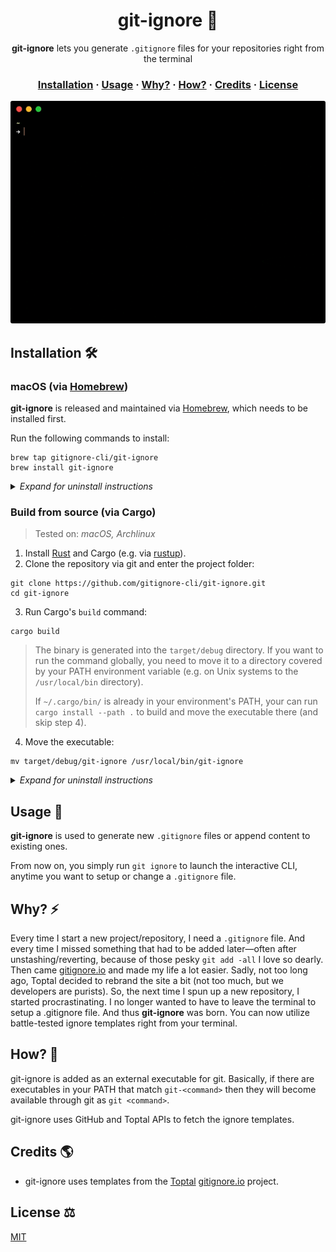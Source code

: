 <h1 align="center" style="font-weight: bold !important">git-ignore 🙈</h1>

<p align="center">
  <strong>git-ignore</strong> lets you generate <code>.gitignore</code> files for your repositories right from the terminal
</p>

<h3 align="center">
  <a href="#installation-">Installation</a>
  <span> · </span>
  <a href="#usage-">Usage</a>
  <span> · </span>
  <a href="#why-%EF%B8%8F">Why?</a>
  <span> · </span>
  <a href="#how-">How?</a>
  <span> · </span>
  <a href="#credits-">Credits</a>
  <span> · </span>
  <a href="#license-%EF%B8%8F">License</a>
</h3>

<p align="center">
  <img alt="Example usage" src="docs/images/example.gif" style="border-radius:3px">
</p>

## Installation 🛠

### macOS (via [Homebrew](https://brew.sh))

**git-ignore** is released and maintained via [Homebrew](https://brew.sh), which needs to be installed first.

Run the following commands to install:

```
brew tap gitignore-cli/git-ignore
brew install git-ignore
```

<details>
<summary><i>Expand for uninstall instructions</i></summary>
<p><pre>brew untap gitignore-cli/git-ignore
brew uninstall git-ignore</pre></p>
</details>

### Build from source (via Cargo)

> Tested on: _macOS, Archlinux_

1. Install [Rust](https://www.rust-lang.org) and Cargo (e.g. via [rustup](https://rustup.rs)).
2. Clone the repository via git and enter the project folder:

```
git clone https://github.com/gitignore-cli/git-ignore.git
cd git-ignore
```

3. Run Cargo's `build` command:

```
cargo build
```

> The binary is generated into the `target/debug` directory.
> If you want to run the command globally, you need to move it to a directory covered by your PATH environment variable (e.g. on Unix systems to the `/usr/local/bin` directory).
>
> If `~/.cargo/bin/` is already in your environment's PATH, your can run `cargo install --path .` to build and move the executable there (and skip step 4).

4. Move the executable:

```
mv target/debug/git-ignore /usr/local/bin/git-ignore
```

<details>
<summary><i>Expand for uninstall instructions</i></summary>
<p>Simply delete the executable from wherever it was moved:<pre>rf /usr/local/bin/git-ignore</pre><pre>rf ~/.cargo/bin/git-ignore</pre><pre>cargo uninstall git-ignore</pre></p>
</details>

## Usage 🚀

**git-ignore** is used to generate new `.gitignore` files or append content to existing ones.

From now on, you simply run `git ignore` to launch the interactive CLI, anytime you want to setup or change a `.gitignore` file.

## Why? ⚡️

Every time I start a new project/repository, I need a `.gitignore` file. And every time I missed something that had to be added later—often after unstashing/reverting, because of those pesky `git add -all` I love so dearly. Then came [gitignore.io](https://gitignore.io) and made my life a lot easier. Sadly, not too long ago, Toptal decided to rebrand the site a bit (not too much, but we developers are purists). So, the next time I spun up a new repository, I started procrastinating. I no longer wanted to have to leave the terminal to setup a .gitignore file. And thus **git-ignore** was born. You can now utilize battle-tested ignore templates right from your terminal.

## How? 💭

git-ignore is added as an external executable for git. Basically, if there are executables in your PATH that match `git-<command>` then they will become available through git as `git <command>`.

git-ignore uses GitHub and Toptal APIs to fetch the ignore templates.

## Credits 🌎

- git-ignore uses templates from the [Toptal](https://www.toptal.com) [gitignore.io](https://gitignore.io) project.

## License ⚖️

[MIT](LICENSE)
